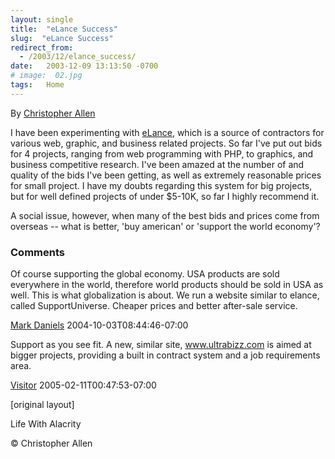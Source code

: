 ```yaml
---
layout: single
title:  "eLance Success"
slug:  "eLance Success"
redirect_from:
  - /2003/12/elance_success/
date:   2003-12-09 13:13:50 -0700
# image:  02.jpg
tags:   Home
---
```



By [Christopher Allen](/lwa/about)

I have been experimenting with [eLance](http://www.elance.com), which is a source of contractors for various web, graphic, and business related projects. So far I've put out bids for 4 projects, ranging from web programming with PHP, to graphics, and business competitive research. I've been amazed at the number of and quality of the bids I've been getting, as well as extremely reasonable prices for small project. I have my doubts regarding this system for big projects, but for well defined projects of under $5-10K, so far I highly recommend it.

A social issue, however, when many of the best bids and prices come from overseas -- what is better, 'buy american' or 'support the world economy'?

### Comments

Of course supporting the global economy. USA products are sold everywhere in the world, therefore world products should be sold in USA as well. This is what globalization is about. We run a website similar to elance, called SupportUniverse. Cheaper prices and better after-sale service.

[Mark Daniels](http://www.supportuniverse.com) 2004-10-03T08:44:46-07:00

Support as you see fit. A new, similar site, www.ultrabizz.com is aimed at bigger projects, providing a built in contract system and a job requirements area.

[Visitor](http://www.ultrabizz.com) 2005-02-11T00:47:53-07:00

[original layout]

Life With Alacrity

© Christopher Allen